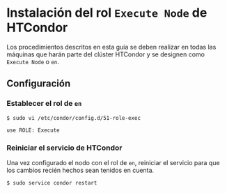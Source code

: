 # Instalación del rol `Execute Node` de HTCondor

Los procedimientos descritos en esta guía se deben realizar en todas las máquinas que harán parte del clúster HTCondor y se designen como `Execute Node` o `en`.

## Configuración

### Establecer el rol de `en`

```
$ sudo vi /etc/condor/config.d/51-role-exec

use ROLE: Execute
```

### Reiniciar el servicio de HTCondor

Una vez configurado el nodo con el rol de `en`, reiniciar el servicio para que los cambios recién hechos sean tenidos en cuenta.

```
$ sudo service condor restart
```
